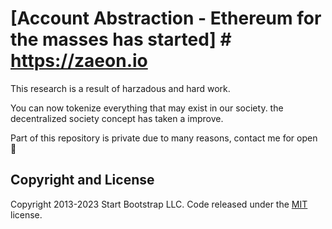 # [Account Abstraction - Ethereum for the masses has started]   # https://zaeon.io

This research is a result of harzadous and hard work. 


You can now tokenize everything that may exist in our society. the decentralized society concept has taken a improve.

Part of this repository is private due to many reasons, contact me for open 👀 
## Copyright and License

Copyright 2013-2023 Start Bootstrap LLC. Code released under the [MIT](https://github.com/StartBootstrap/startbootstrap-modern-business/blob/master/LICENSE) license.
